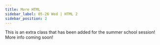 ```yaml
---
title: More HTML
sidebar_label: 05-26 Wed | HTML 2
sidebar_position: 2
---
```


This is an extra class that has been added for the summer school session! More info coming soon!